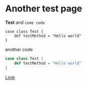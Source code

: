Another test page
=================

**Test** and `come code`

    case class Test {
        def testMethod = "Hello world"
    }

another code

```scala
case class Test {
    def testMethod = "Hello world"
}
```

[Linik][page]


[page]: http://google.com